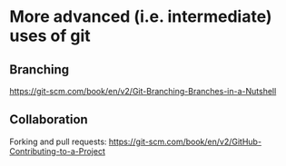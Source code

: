 # More advanced (i.e. intermediate) uses of git

## Branching
https://git-scm.com/book/en/v2/Git-Branching-Branches-in-a-Nutshell

## Collaboration
Forking and pull requests: https://git-scm.com/book/en/v2/GitHub-Contributing-to-a-Project
